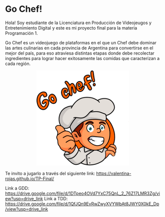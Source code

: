 # Go Chef!



Hola! Soy estudiante de la Licenciatura en Producción de Videojeugos y Entretenimiento Digital y este es mi proyecto final para la materia Programación 1.

Go Chef es un videojuego de plataformas en el que un Chef debe dominar las artes culinarias en cada provincia de Argentina para convertirse en el mejor del país, para eso atraviesa distintas etapas donde debe recolectar ingredientes para lograr hacer exitosamente las comidas que caracterizan a cada región. 

<p align="center">
  <img src="https://raw.githubusercontent.com/valentina-rojas/TP-Final/main/public/assets/images/GoChef.png" alt="GoChef" width="300">
</p>

Te invito a jugarlo a través del siguiente link: https://valentina-rojas.github.io/TP-Final/


Link a GDD: https://drive.google.com/file/d/1DTpeo4OVd7YxC75QnL_2_76Z17LMR3Zg/view?usp=drive_link
Link a TDD: https://drive.google.com/file/d/1QfJQn9EvRwZwyXVYWbAt8JWY0X0kE_Dp/view?usp=drive_link


